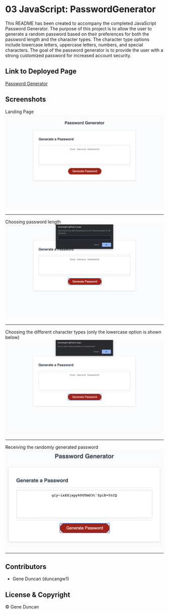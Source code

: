 # 03 JavaScript: PasswordGenerator

This README has been created to accompany the completed JavaScript Password Generator. The purpose of this project is to allow the user to generate a random password based on their preferences for both the password length and the character types. The character type options include lowercase letters, uppercase letters, numbers, and special characters. The goal of the password generator is to provide the user with a strong customized password for increased account security.

## Link to Deployed Page

[Password Generator](https://duncangw1.github.io/PasswordGenerator/)

## Screenshots

Landing Page
<img src="assets/images/LandingPage.png" alt="Landing Page screenshot">

---

Choosing password length
<img src="assets/images/PasswordLength.png" alt="Password Length screenshot">

---

Choosing the different character types (only the lowercase option is shown below)
<img src="assets/images/LowercaseOption.png" alt="Lowercase Option screenshot">

---

Receiving the randomly generated password
<img src="assets/images/RandomlyGeneratedPassword.png" alt="Randomly Generated Password screenshot">

---

## Contributors

- Gene Duncan (duncangw1)

## License & Copyright

© Gene Duncan
